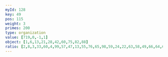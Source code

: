 ```yaml
---
myId: 128
key: 49
pos: 115
weight: 3
primes: 200
type: organization
value: [719,0,-1,1]
object: [1,6,13,21,28,42,60,75,82,88]
ratio: [2,8,3,33,60,4,99,57,47,13,55,76,65,98,59,24,22,63,58,49,66,64,61,62,48,5,9,110]
---
```

